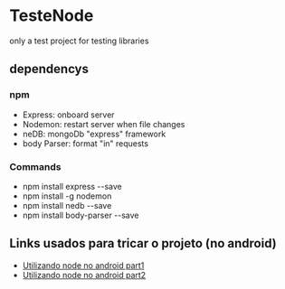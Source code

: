 # TesteNode
only a test project for testing libraries

## dependencys

### npm

- Express: onboard server
- Nodemon: restart server when file changes
- neDB: mongoDb "express" framework
- body Parser: format "in" requests

### Commands
- npm install express --save
- npm install -g nodemon
- npm install nedb --save
- npm install body-parser --save


## Links usados para tricar o projeto (no android)
- [Utilizando node no android part1](https://medium.freecodecamp.com/building-a-node-js-application-on-android-part-1-termux-vim-and-node-js-dfa90c28958f#.sv3nw9oob)
- [Utilizando node no android part2](https://medium.freecodecamp.com/building-a-node-js-application-on-android-part-2-express-and-nedb-ced04caea7bb#.kabiepipl)
